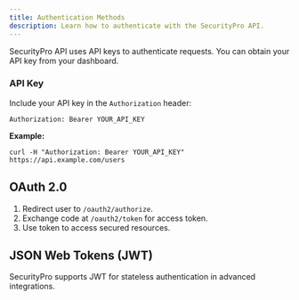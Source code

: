 ```yaml
---
title: Authentication Methods
description: Learn how to authenticate with the SecurityPro API.
---
```


SecurityPro API uses API keys to authenticate requests. You can obtain your API key from your dashboard.

### API Key

Include your API key in the `Authorization` header:

```http
Authorization: Bearer YOUR_API_KEY
```
**Example:**
```
curl -H "Authorization: Bearer YOUR_API_KEY" https://api.example.com/users
```

## OAuth 2.0

1. Redirect user to `/oauth2/authorize`.
2. Exchange code at `/oauth2/token` for access token.
3. Use token to access secured resources.

## JSON Web Tokens (JWT)

SecurityPro supports JWT for stateless authentication in advanced integrations.